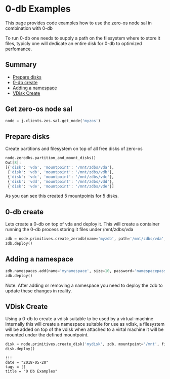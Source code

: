 # 0-db Examples


This page provides code examples how to use the zero-os node sal in combination with 0-db

To run 0-db one needs to supply a path on the filesystem where to store it files, typicly one will dedicate an entire disk for 0-db to optimized perfomance. 


## Summary
- [Prepare disks](#prepare-disks)
- [0-db create](#0-db-create)
- [Adding a namespace](#adding-a-namespace)
- [VDisk Create](#vdisk-create)

## Get zero-os node sal
```python
node = j.clients.zos.sal.get_node('myzos')
```

## Prepare disks

Create partitions and filesystem on top of all free disks of zero-os
```python
node.zerodbs.partition_and_mount_disks()               
Out[8]:                                                        
[{'disk': 'vda', 'mountpoint': '/mnt/zdbs/vda'},               
 {'disk': 'vdb', 'mountpoint': '/mnt/zdbs/vdb'},               
 {'disk': 'vdc', 'mountpoint': '/mnt/zdbs/vdc'},               
 {'disk': 'vdd', 'mountpoint': '/mnt/zdbs/vdd'},               
 {'disk': 'vde', 'mountpoint': '/mnt/zdbs/vde'}]               
```
As you can see this created 5 mountpoints for 5 disks.

## 0-db create
Lets create a 0-db on top of vda and deploy it.
This will create a container running the 0-db process storing it files under /mnt/zdbs/vda
```python
zdb = node.primitives.create_zerodb(name='myzdb', path='/mnt/zdbs/vda', mode='user', sync=False, admin='mypassword')
zdb.deploy()
```

## Adding a namespace
```python
zdb.namespaces.add(name='mynamespace', size=10, password='namespacepassword', public=True)
zdb.deploy()
```
Note: After adding or removing a namespace you need to deploy the zdb to update these changes in reality.

## VDisk Create
Using a 0-db to create a vdisk suitable to be used by a virtual-machine
Internally this will create a namespace suitable for use as vdisk, a filesystem will be added on top of the vdisk when attached to a virtal machine it will be mounted under the defined mountpoint.
```python
disk = node.primitives.create_disk('mydisk', zdb, mountpoint='/mnt', filesystem='ext4', size=10) 
disk.deploy()
```

```
!!!
date = "2018-05-20"
tags = []
title = "0 Db Examples"
```
